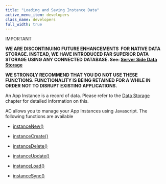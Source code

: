 ```yaml
---
title: "Loading and Saving Instance Data"
active_menu_item: developers
class_name: developers
full_width: true
---
```



IMPORTANT

**WE ARE DISCONTINUING FUTURE ENHANCEMENTS  FOR NATIVE DATA STORAGE. INSTEAD, WE HAVE INTRODUCED FAR SUPERIOR DATA STORAGE USING ANY CONNECTED DATABASE. See: [Server Side Data Storage](../../../../product-guide/data-storage/server-side-data-storage/)**

**WE STRONGLY RECOMMEND THAT YOU DO NOT USE THESE FUNCTIONS. FUNCTIONALITY IS BEING RETAINED FOR A WHILE IN ORDER NOT TO DISRUPT EXISTING APPLICATIONS.**

An App Instance is a record of data. Please refer to the [Data Storage](../../../../product-guide/advanced-features/data-storage-management/) chapter for detailed information on this.

AC allows you to manage your App Instances using Javascript. The following functions are available

 - [instanceNew()](../../../client-api/instance-data-functions/instancenew)

 - [instanceCreate()](../../../client-api/instance-data-functions/instancecreate)

 - [instanceDelete()](../../../client-api/instance-data-functions/instancedelete)

 - [instanceUpdate()](../../../client-api/instance-data-functions/instancesave)

 - [instanceLoad()](../../../client-api/instance-data-functions/instanceload)

 - [instanceSync()](../../../client-api/instance-data-functions/instancesync)

     
     
   


